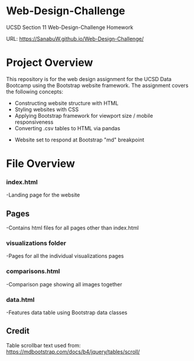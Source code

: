 # Web-Design-Challenge
UCSD Section 11 Web-Design-Challenge Homework

URL:
https://SanabuW.github.io/Web-Design-Challenge/

# Project Overview
This repository is for the web design assignment for the UCSD Data Bootcamp using the Bootstrap website framework. The assignment covers the following concepts:
- Constructing website structure with HTML
- Styling websites with CSS
- Applying Bootstrap framework for viewport size / mobile responsiveness
- Converting .csv tables to HTML via pandas
* Website set to respond at Bootstrap "md" breakpoint

# File Overview

### index.html
-Landing page for the website

## Pages
-Contains html files for all pages other than index.html

### visualizations folder
-Pages for all the individual visualizations pages

### comparisons.html
-Comparison page showing all images together

### data.html
-Features data table using Bootstrap data classes

## Credit
Table scrollbar text used from:
https://mdbootstrap.com/docs/b4/jquery/tables/scroll/
